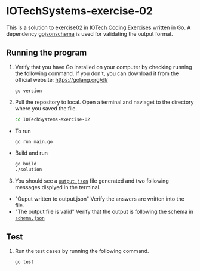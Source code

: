 # IOTechSystems-exercise-02
This is a solution to exercise02 in [IOTech Coding Exercises](https://github.com/IOTechSystems/exercises) written in Go. A dependency [gojsonschema](https://github.com/xeipuuv/gojsonschema) is used for validating the output format.

## Running the program
1. Verify that you have Go installed on your computer by checking running the following command. If you don't, you can download it from the official website: https://golang.org/dl/
    ```sh
    go version
    ```
2. Pull the repository to local. Open a terminal and naviaget to the directory where you saved the file.
    ```sh
    cd IOTechSystems-exercise-02
    ```

  - To run
    ```sh
    go run main.go
    ```
  - Build and run
    ```sh
    go build
    ./solution
    ```
    
3. You should see a [`output.json`](./output.json) file generated and two following messages displyed in the terminal.
  - "Ouput written to output.json"
    Verify the answers are written into the file.
  - "The output file is valid"
    Verify that the output is following the schema in [`schema.json`](./output-schema/schema.json)

## Test
1. Run the test cases by running the following command.
    ```sh
    go test
    ```